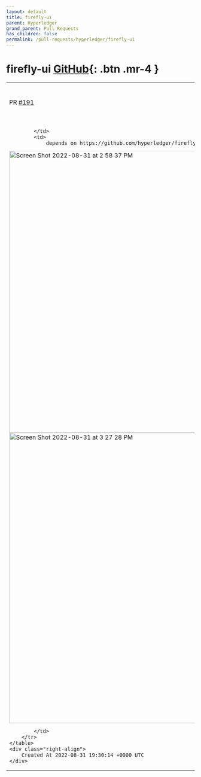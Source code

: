 ```yaml
---
layout: default
title: firefly-ui
parent: Hyperledger
grand_parent: Pull Requests
has_children: false
permalink: /pull-requests/hyperledger/firefly-ui
---
```


# firefly-ui <span class="fs-3 right-align">[GitHub](https://github.com/hyperledger/firefly-ui){: .btn .mr-4 }</span>


<div>
    <table>
        <tr>
            <td>
                PR <a href="https://github.com/hyperledger/firefly-ui/pull/191" class=".btn">#191</a>
            </td>
            <td>
                <b>
                    Add status sections to subscription & listener slides
                </b>
            </td>
        </tr>
        <tr>
            <td>
                
            </td>
            <td>
                depends on https://github.com/hyperledger/firefly/pull/1028

<img width="754" alt="Screen Shot 2022-08-31 at 2 58 37 PM" src="https://user-images.githubusercontent.com/10987380/187766104-86c1bbd1-fc05-42dd-99e3-5a0bbd6efeae.png">
<img width="777" alt="Screen Shot 2022-08-31 at 3 27 28 PM" src="https://user-images.githubusercontent.com/10987380/187766106-29386ac8-b67f-40d0-b7b1-96ad3219620c.png">

            </td>
        </tr>
    </table>
    <div class="right-align">
        Created At 2022-08-31 19:30:14 +0000 UTC
    </div>
</div>

